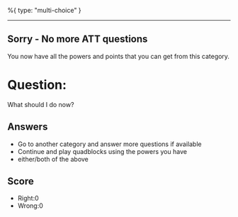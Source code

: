 %{
 type: "multi-choice"
}

---
## Sorry - No more ATT questions
You now have all the powers and points that you can get
from this category.

# Question:
What should I do now?

## Answers
- Go to another category and answer more questions if available
- Continue and play quadblocks using the powers you have
- either/both of the above


## Score
- Right:0
- Wrong:0

